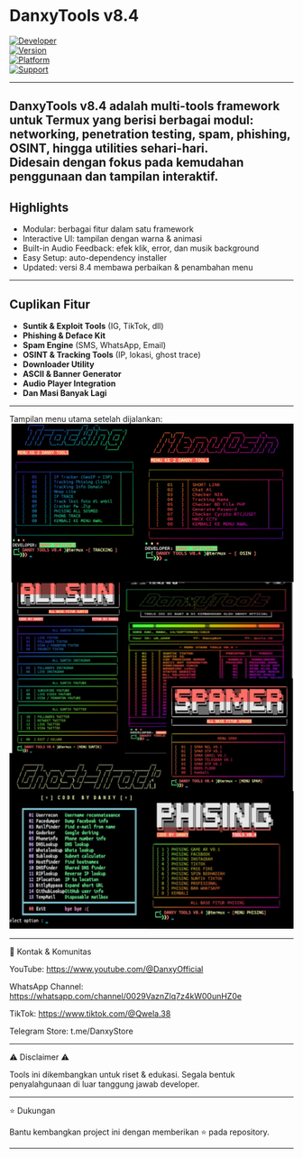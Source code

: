 # DanxyTools v8.4  

[![Developer](https://img.shields.io/badge/Developer-DanxyOfficial-black?style=for-the-badge&logo=github)](https://www.youtube.com/@DanxyOfficial)  
[![Version](https://img.shields.io/badge/Version-8.4-blue?style=for-the-badge&logo=linux)]()  
[![Platform](https://img.shields.io/badge/Platform-Termux-green?style=for-the-badge&logo=android)]()  
[![Support](https://img.shields.io/badge/Support-WhatsApp-grey?style=for-the-badge&logo=whatsapp)](https://wa.me/6285741852394?text=*LAPOR%20TOOLS%20ERROR%20BANG*)  

---
**DanxyTools v8.4** adalah **multi-tools framework untuk Termux** yang berisi berbagai modul:  
networking, penetration testing, spam, phishing, OSINT, hingga utilities sehari-hari.  
Didesain dengan fokus pada **kemudahan penggunaan** dan **tampilan interaktif**.  
---
## Highlights
- Modular: berbagai fitur dalam satu framework
- Interactive UI: tampilan dengan warna & animasi
- Built-in Audio Feedback: efek klik, error, dan musik background
- Easy Setup: auto-dependency installer
- Updated: versi 8.4 membawa perbaikan & penambahan menu
---

## Cuplikan Fitur
- **Suntik & Exploit Tools** (IG, TikTok, dll)  
- **Phishing & Deface Kit**  
- **Spam Engine** (SMS, WhatsApp, Email)  
- **OSINT & Tracking Tools** (IP, lokasi, ghost trace)  
- **Downloader Utility**  
- **ASCII & Banner Generator**  
- **Audio Player Integration** 
- **Dan Masi Banyak Lagi** 

---

Tampilan menu utama setelah dijalankan:
![DanxyTools v8.4](https://raw.githubusercontent.com/NgakuNgakuDevTapiScRecodePunyaGw/Danxy/main/DanxyToolsV84.png)

---

📡 Kontak & Komunitas

YouTube: https://www.youtube.com/@DanxyOfficial

WhatsApp Channel: https://whatsapp.com/channel/0029VaznZlq7z4kW00unHZ0e

TikTok: https://www.tiktok.com/@Qwela.38

Telegram Store: t.me/DanxyStore



---

⚠️ Disclaimer ⚠️

Tools ini dikembangkan untuk riset & edukasi.
Segala bentuk penyalahgunaan di luar tanggung jawab developer.


---

⭐ Dukungan

Bantu kembangkan project ini dengan memberikan ⭐ pada repository.

---